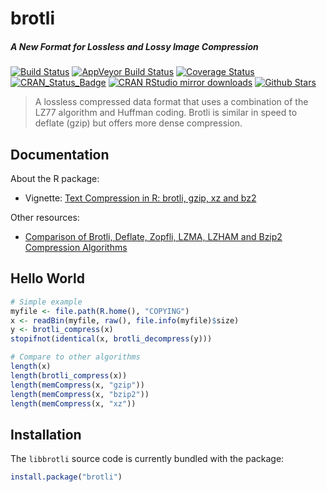 # brotli

##### *A New Format for Lossless and Lossy Image Compression*

[![Build Status](https://travis-ci.org/jeroenooms/brotli.svg?branch=master)](https://travis-ci.org/jeroenooms/brotli)
[![AppVeyor Build Status](https://ci.appveyor.com/api/projects/status/github/jeroenooms/brotli?branch=master&svg=true)](https://ci.appveyor.com/project/jeroenooms/brotli)
[![Coverage Status](https://codecov.io/github/jeroenooms/brotli/coverage.svg?branch=master)](https://codecov.io/github/jeroenooms/brotli?branch=master)
[![CRAN_Status_Badge](http://www.r-pkg.org/badges/version/brotli)](http://cran.r-project.org/package=brotli)
[![CRAN RStudio mirror downloads](http://cranlogs.r-pkg.org/badges/brotli)](http://cran.r-project.org/web/packages/brotli/index.html)
[![Github Stars](https://img.shields.io/github/stars/jeroenooms/brotli.svg?style=social&label=Github)](https://github.com/jeroenooms/brotli)

> A lossless compressed data format that uses a combination of the
  LZ77 algorithm and Huffman coding. Brotli is similar in speed to deflate (gzip)
  but offers more dense compression.

## Documentation

About the R package:

 - Vignette: [Text Compression in R: brotli, gzip, xz and bz2](https://cran.r-project.org/web/packages/brotli/vignettes/benchmarks.html)

Other resources:

 - [Comparison of Brotli, Deflate, Zopfli, LZMA, LZHAM and Bzip2 Compression Algorithms](https://cran.r-project.org/web/packages/brotli/vignettes/brotli-2015-09-22.pdf)

## Hello World

```r
# Simple example
myfile <- file.path(R.home(), "COPYING")
x <- readBin(myfile, raw(), file.info(myfile)$size)
y <- brotli_compress(x)
stopifnot(identical(x, brotli_decompress(y)))

# Compare to other algorithms
length(x)
length(brotli_compress(x))
length(memCompress(x, "gzip"))
length(memCompress(x, "bzip2"))
length(memCompress(x, "xz"))

```

## Installation

The `libbrotli` source code is currently bundled with the package:

```r
install.package("brotli")
```